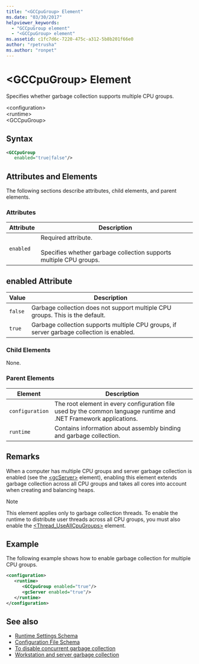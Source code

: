 ```yaml
---
title: "<GCCpuGroup> Element"
ms.date: "03/30/2017"
helpviewer_keywords: 
  - "GCCpuGroup element"
  - "<GCCpuGroup> element"
ms.assetid: c1fc7d6c-7220-475c-a312-5b8b201f66e0
author: "rpetrusha"
ms.author: "ronpet"
---
```

# \<GCCpuGroup> Element
Specifies whether garbage collection supports multiple CPU groups.  
  
 \<configuration>  
\<runtime>  
\<GCCpuGroup>  
  
## Syntax  
  
```xml  
<GCCpuGroup    
   enabled="true|false"/>  
```  
  
## Attributes and Elements  
 The following sections describe attributes, child elements, and parent elements.  
  
### Attributes  
  
|Attribute|Description|  
|---------------|-----------------|  
|`enabled`|Required attribute.<br /><br /> Specifies whether garbage collection supports multiple CPU groups.|  
  
## enabled Attribute  
  
|Value|Description|  
|-----------|-----------------|  
|`false`|Garbage collection does not support multiple CPU groups. This is the default.|  
|`true`|Garbage collection supports multiple CPU groups, if server garbage collection is enabled.|  
  
### Child Elements  
 None.  
  
### Parent Elements  
  
|Element|Description|  
|-------------|-----------------|  
|`configuration`|The root element in every configuration file used by the common language runtime and .NET Framework applications.|  
|`runtime`|Contains information about assembly binding and garbage collection.|  
  
## Remarks  
 When a computer has multiple CPU groups and server garbage collection is enabled (see the [\<gcServer>](../../../../../docs/framework/configure-apps/file-schema/runtime/gcserver-element.md) element), enabling this element extends garbage collection across all CPU groups and takes all cores into account when creating and balancing heaps.  
  
> [!NOTE]
>  This element applies only to garbage collection threads. To enable the runtime to distribute user threads across all CPU groups, you must also enable the [<Thread_UseAllCpuGroups>](../../../../../docs/framework/configure-apps/file-schema/runtime/thread-useallcpugroups-element.md) element.  
  
## Example  
 The following example shows how to enable garbage collection for multiple CPU groups.  
  
```xml  
<configuration>  
   <runtime>  
      <GCCpuGroup enabled="true"/>  
      <gcServer enabled="true"/>  
   </runtime>  
</configuration>  
```  
  
## See also
- [Runtime Settings Schema](../../../../../docs/framework/configure-apps/file-schema/runtime/index.md)
- [Configuration File Schema](../../../../../docs/framework/configure-apps/file-schema/index.md)
- [To disable concurrent garbage collection](gcconcurrent-element.md#to-disable-background-garbage-collection)
- [Workstation and server garbage collection](../../../../../docs/standard/garbage-collection/fundamentals.md#workstation_and_server_garbage_collection)

